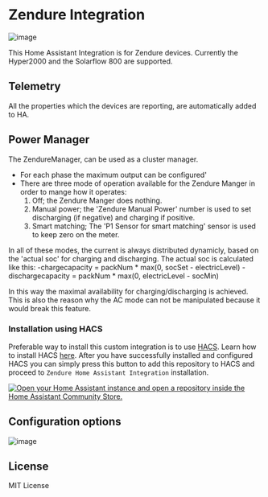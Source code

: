 # Zendure Integration
![image](https://github.com/user-attachments/assets/393fec2b-af03-4876-a2d3-3bb3111de1d0)

This Home Assistant Integration is for Zendure devices.
Currently the Hyper2000 and the Solarflow 800 are supported.

## Telemetry
All the properties which the devices are reporting, are automatically added to HA.

## Power Manager
The ZendureManager, can be used as a cluster manager.
- For each phase the maximum output can be configured'
- There are three mode of operation available for the Zendure Manger in order to mange how it operates:
    1) Off; the Zendure Manger does nothing.
    2) Manual power; the 'Zendure Manual Power' number is used to set discharging (if negative) and charging if positive.
    3) Smart matching; The 'P1 Sensor for smart matching' sensor is used to keep zero on the meter.

In all of these modes, the current is always distributed dynamicly, based on the 'actual soc' for charging and discharging.
The actual soc is calculated like this:
-chargecapacity = packNum * max(0, socSet - electricLevel)
-dischargecapacity = packNum * max(0, electricLevel - socMin)


In this way the maximal availability for charging/discharging is achieved. This is also the reason why the AC mode can not be manipulated because it would break this feature.


### Installation using HACS

Preferable way to install this custom integration is to use [HACS](https://www.hacs.xyz/). Learn how to install HACS [here](https://www.hacs.xyz/docs/use/download/download).
After you have successfully installed and configured HACS you can simply press this button to add this repository to HACS and proceed to `Zendure Home Assistant Integration` installation.

[![Open your Home Assistant instance and open a repository inside the Home Assistant Community Store.](https://my.home-assistant.io/badges/hacs_repository.svg)](https://my.home-assistant.io/redirect/hacs_repository/?owner=FireSon&repository=Zendure-HA&category=integration)

## Configuration options

![image](https://github.com/user-attachments/assets/a92daa42-99aa-41fa-880a-d7acd19185da)

## License

MIT License

